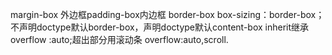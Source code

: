 margin-box 外边框padding-box内边框 border-box
box-sizing：border-box；
不声明doctype默认border-box，声明doctype默认content-box
inherit继承
overflow :auto;超出部分用滚动条
overflow:auto,scroll.